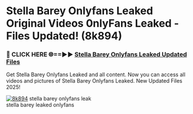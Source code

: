 # Stella Barey Onlyfans Leaked Original Videos 0nlyFans Leaked - Files Updated! (8k894)

<h3>🔴 CLICK HERE 🌐==►► <a href="https://tinyurl.com/x26r9saj" rel="nofollow">Stella Barey Onlyfans Leaked Updated Files</a></h3>

Get Stella Barey Onlyfans Leaked and all content. Now you can access all videos and pictures of Stella Barey Onlyfans Leaked. New Updated Files 2025!

[![8k894](https://i.imgur.com/LkgZPqh.gif)](https://tinyurl.com/x26r9saj)
stella barey onlyfans leak<br>
stella barey leaked onlyfans